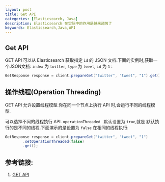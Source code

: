 ```yaml
---
layout: post
title: Get API
categories: [Elasticsearch, Java]
description: Elasticsearch 在实际中的作用是越来越强了
keywords: Elasticsearch,Java,API
---
```


## Get API
GET API 可以从 Elasticsearch 获取指定 `id` 的 JSON 文档.下面的实例时,获取一个JSON文档: `index` 为 `twitter`, `type` 为 `tweet`, `id` 为 `1` :

```java
GetResponse response = client.prepareGet("twitter", "tweet", "1").get();
```

## 操作线程(Operation Threading)
GET API 允许设置线程模型.你在同一个节点上执行 API 时,会运行不同的线程模型.

可以选择不同的线程执行 API. `operationThreaded ` 默认设置为 `true`,就是 默认执行的是不同的线程.下面演示的是设置为 `false` 在相同的线程执行:

```java
GetResponse response = client.prepareGet("twitter", "tweet", "1")
        .setOperationThreaded(false)
        .get();
```

## 参考链接:
1. [GET API](https://www.elastic.co/guide/en/elasticsearch/client/java-api/5.1/java-docs-get.html)